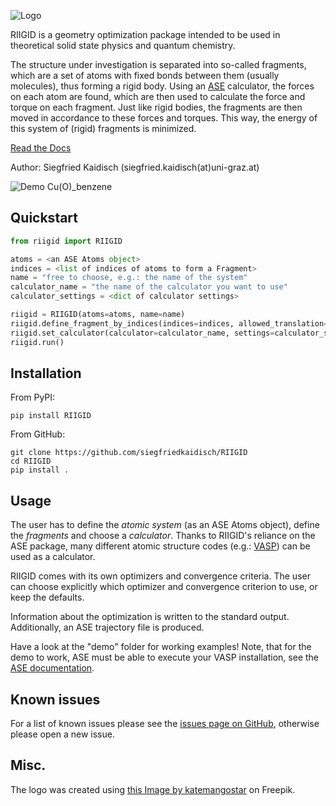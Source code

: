 ![Logo](https://github.com/siegfriedkaidisch/RIIGID/blob/main/riigid/resources/images/riigid_bar.png)

RIIGID is a geometry optimization package intended to be used in theoretical solid state physics and quantum chemistry. 

The structure under investigation is separated into so-called fragments, which are a set of atoms with fixed bonds between them (usually molecules), thus forming a rigid body. Using an [ASE](https://wiki.fysik.dtu.dk/ase/) calculator, the forces on each atom are found, which are then used to calculate the force and torque on each fragment. Just like rigid bodies, the fragments are then moved in accordance to these forces and torques. This way, the energy of this system of (rigid) fragments is minimized.

[Read the Docs](https://riigid.readthedocs.io/en/latest/index.html)

Author: Siegfried Kaidisch (siegfried.kaidisch(at)uni-graz.at)


![Demo Cu(O)_benzene](https://github.com/siegfriedkaidisch/RIIGID/blob/main/demo/Cu(O)_benzene/demo_CU(O)_benzene.gif)

## Quickstart

```python
from riigid import RIIGID

atoms = <an ASE Atoms object>
indices = <list of indices of atoms to form a Fragment>
name = "free to choose, e.g.: the name of the system"
calculator_name = "the name of the calculator you want to use"
calculator_settings = <dict of calculator settings>

riigid = RIIGID(atoms=atoms, name=name)
riigid.define_fragment_by_indices(indices=indices, allowed_translation="xyz", allowed_rotation="xyz")
riigid.set_calculator(calculator=calculator_name, settings=calculator_settings)
riigid.run()
```

## Installation
    
From PyPI:

    pip install RIIGID

From GitHub:

    git clone https://github.com/siegfriedkaidisch/RIIGID
    cd RIIGID
    pip install .

## Usage
    
The user has to define the *atomic system* (as an ASE Atoms object), define the *fragments* and choose a *calculator*. Thanks to RIIGID's reliance on the ASE package, many different atomic structure codes (e.g.: [VASP](https://www.vasp.at/)) can be used as a calculator.

RIIGID comes with its own optimizers and convergence criteria. The user can choose explicitly which optimizer and convergence criterion to use, or keep the defaults.

Information about the optimization is written to the standard output. 
Additionally, an ASE trajectory file is produced. 

Have a look at the "demo" folder for working examples!
Note, that for the demo to work, ASE must be able to execute your VASP installation, see the [ASE documentation](https://wiki.fysik.dtu.dk/ase/ase/calculators/vasp.html#environment-variables).

## Known issues

For a list of known issues please see the [issues page on GitHub](https://github.com/siegfriedkaidisch/RIIGID/issues), otherwise please open a new issue.


## Misc.

The logo was created using
<a href="https://www.freepik.com/free-vector/molecular-structure-background_1476249.htm#query=molecules&position=1&from_view=search&track=sph&uuid=42cb47de-2f1f-48d1-9783-79c1c0e54126#position=1&query=molecules">this Image by katemangostar</a> on Freepik.


